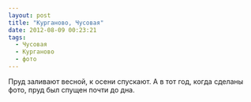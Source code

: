 ```yaml
---
layout: post
title: "Курганово, Чусовая"
date: 2012-08-09 00:23:21
tags:
  - Чусовая
  - Курганово
  - фото
---
```

Пруд заливают весной, к осени спускают. А в тот год, когда сделаны фото,
пруд был спущен почти до дна.

